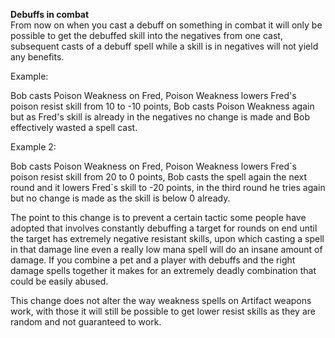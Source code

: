 **Debuffs in combat**  
From now on when you cast a debuff on something in combat it will only be possible to get the debuffed skill into the negatives from one cast, subsequent casts of a debuff spell while a skill is in negatives will not yield any benefits.

Example:

Bob casts Poison Weakness on Fred, Poison Weakness lowers Fred's poison resist skill from 10 to -10 points, Bob casts Poison Weakness again but as Fred's skill is already in the negatives no change is made and Bob effectively wasted a spell cast.

Example 2:

Bob casts Poison Weakness on Fred, Poison Weakness lowers Fred\`s poison resist skill from 20 to 0 points, Bob casts the spell again the next round and it lowers Fred\`s skill to -20 points, in the third round he tries again but no change is made as the skill is below 0 already.

The point to this change is to prevent a certain tactic some people have adopted that involves constantly debuffing a target for rounds on end until the target has extremely negative resistant skills, upon which casting a spell in that damage line even a really low mana spell will do an insane amount of damage. If you combine a pet and a player with debuffs and the right damage spells together it makes for an extremely deadly combination that could be easily abused.

This change does not alter the way weakness spells on Artifact weapons work, with those it will still be possible to get lower resist skills as they are random and not guaranteed to work.